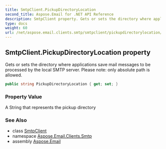 ```yaml
---
title: SmtpClient.PickupDirectoryLocation
second_title: Aspose.Email for .NET API Reference
description: SmtpClient property. Gets or sets the directory where applications save mail messages to be processed by the local SMTP server. Please note only absolute path is allowed
type: docs
weight: 60
url: /net/aspose.email.clients.smtp/smtpclient/pickupdirectorylocation/
---
```

## SmtpClient.PickupDirectoryLocation property

Gets or sets the directory where applications save mail messages to be processed by the local SMTP server. Please note: only absolute path is allowed.

```csharp
public string PickupDirectoryLocation { get; set; }
```

### Property Value

A String that represents the pickup directory

### See Also

* class [SmtpClient](../)
* namespace [Aspose.Email.Clients.Smtp](../../smtpclient/)
* assembly [Aspose.Email](../../../)


